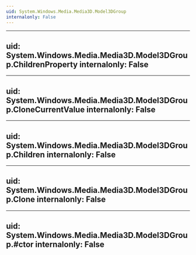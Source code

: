 ```yaml
---
uid: System.Windows.Media.Media3D.Model3DGroup
internalonly: False
---
```


---
uid: System.Windows.Media.Media3D.Model3DGroup.ChildrenProperty
internalonly: False
---

---
uid: System.Windows.Media.Media3D.Model3DGroup.CloneCurrentValue
internalonly: False
---

---
uid: System.Windows.Media.Media3D.Model3DGroup.Children
internalonly: False
---

---
uid: System.Windows.Media.Media3D.Model3DGroup.Clone
internalonly: False
---

---
uid: System.Windows.Media.Media3D.Model3DGroup.#ctor
internalonly: False
---
